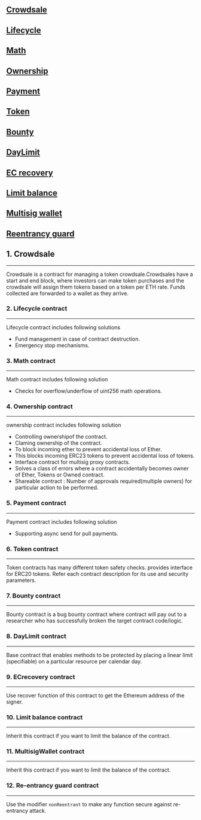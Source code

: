 
## [Crowdsale](#1-crowdsale)

## [Lifecycle](#2-lifecycle-contract)

## [Math](#3-math-contract)

## [Ownership](#4-ownership-contract)

## [Payment](#5-payment-contract)

## [Token](#6-token-contract)

## [Bounty](#7-bounty-contract)

## [DayLimit](#8-daylimit-contract)

## [EC recovery](#9-ecrecovery-contract)

## [Limit balance](#10-limit-balance-contract)

## [Multisig wallet](#11-multisigwallet-contract)

## [Reentrancy guard](#12-rentrancy-guard-contract)
## 1. Crowdsale
***
Crowdsale is a  contract for managing a token crowdsale.Crowdsales have a start and end block, where investors can make token purchases and the crowdsale will assign them tokens based on a token per ETH rate. Funds collected are forwarded to a wallet as they arrive.
    
### 2. Lifecycle contract
***
Lifecycle contract includes following solutions
* Fund management in case of contract destruction.
* Emergency stop mechanisms.

### 3. Math contract
***
Math contract includes following solution
* Checks for overflow/underflow of uint256 math operations.

### 4. Ownership contract
***
ownership contract includes following solution
* Controlling ownershipof the contract.
* Claming ownership of the contract.
* To block incoming ether to prevent accidental loss of Ether.
* This blocks incoming ERC23 tokens to prevent accidental loss of tokens.
* Interface contract for multisig proxy contracts.
* Solves a class of errors where a contract accidentally becomes owner of Ether, Tokens or Owned contract.
* Shareable contract : Number of approvals required(multiple owners) for particular action to be performed.

### 5. Payment contract
***
Payment contract includes following solution
* Supporting async send for pull payments.

### 6. Token contract
***
Token contracts has many different token safety checks. provides interface for ERC20 tokens. Refer each contract description for its use and security parameters.

### 7. Bounty contract
***
Bounty contract is a bug bounty contract where contract will pay out to a researcher who has successfully broken the target contract code/logic.

### 8. DayLimit contract
***
Base contract that enables methods to be protected by placing a linear limit (specifiable) on a particular resource per calendar day.

### 9. ECrecovery contract
***
Use recover function of this contract to get the Ethereum address of the signer.

### 10. Limit balance contract
***
Inherit this contract if you want to limit the balance of the contract.

### 11. MultisigWallet contract
***
Inherit this contract if you want to limit the balance of the contract.

### 12. Re-entrancy guard contract
***
Use the modifier `nonReentrant` to make any function secure against re-entrancy attack.